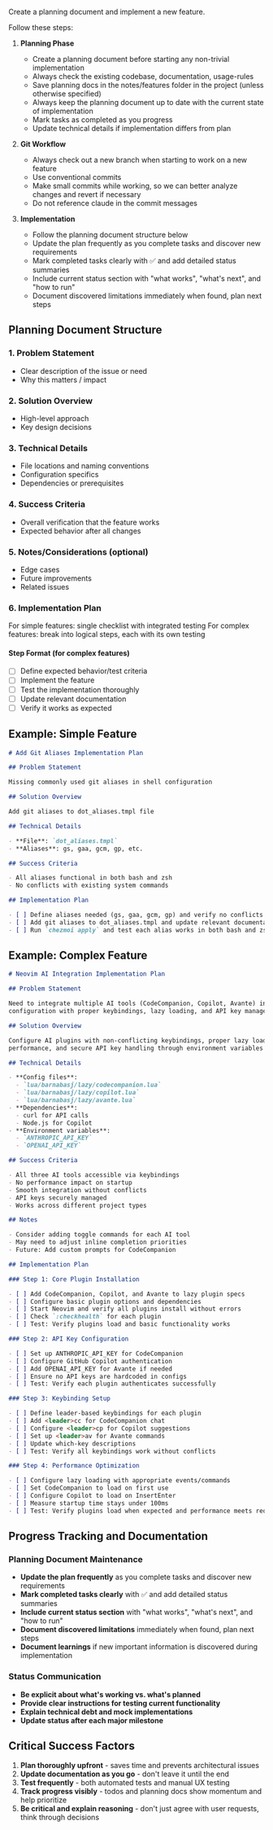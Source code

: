 Create a planning document and implement a new feature.

Follow these steps:

1. **Planning Phase**

   - Create a planning document before starting any non-trivial implementation
   - Always check the existing codebase, documentation, usage-rules
   - Save planning docs in the notes/features folder in the project (unless
     otherwise specified)
   - Always keep the planning document up to date with the current state of
     implementation
   - Mark tasks as completed as you progress
   - Update technical details if implementation differs from plan

2. **Git Workflow**

   - Always check out a new branch when starting to work on a new feature
   - Use conventional commits
   - Make small commits while working, so we can better analyze changes and
     revert if necessary
   - Do not reference claude in the commit messages

3. **Implementation**
   - Follow the planning document structure below
   - Update the plan frequently as you complete tasks and discover new
     requirements
   - Mark completed tasks clearly with ✅ and add detailed status summaries
   - Include current status section with "what works", "what's next", and "how
     to run"
   - Document discovered limitations immediately when found, plan next steps

## Planning Document Structure

### 1. Problem Statement

- Clear description of the issue or need
- Why this matters / impact

### 2. Solution Overview

- High-level approach
- Key design decisions

### 3. Technical Details

- File locations and naming conventions
- Configuration specifics
- Dependencies or prerequisites

### 4. Success Criteria

- Overall verification that the feature works
- Expected behavior after all changes

### 5. Notes/Considerations (optional)

- Edge cases
- Future improvements
- Related issues

### 6. Implementation Plan

For simple features: single checklist with integrated testing For complex
features: break into logical steps, each with its own testing

#### Step Format (for complex features)

- [ ] Define expected behavior/test criteria
- [ ] Implement the feature
- [ ] Test the implementation thoroughly
- [ ] Update relevant documentation
- [ ] Verify it works as expected

## Example: Simple Feature

```markdown
# Add Git Aliases Implementation Plan

## Problem Statement

Missing commonly used git aliases in shell configuration

## Solution Overview

Add git aliases to dot_aliases.tmpl file

## Technical Details

- **File**: `dot_aliases.tmpl`
- **Aliases**: gs, gaa, gcm, gp, etc.

## Success Criteria

- All aliases functional in both bash and zsh
- No conflicts with existing system commands

## Implementation Plan

- [ ] Define aliases needed (gs, gaa, gcm, gp) and verify no conflicts with existing commands
- [ ] Add git aliases to dot_aliases.tmpl and update relevant documentation
- [ ] Run `chezmoi apply` and test each alias works in both bash and zsh
```

## Example: Complex Feature

```markdown
# Neovim AI Integration Implementation Plan

## Problem Statement

Need to integrate multiple AI tools (CodeCompanion, Copilot, Avante) into Neovim
configuration with proper keybindings, lazy loading, and API key management

## Solution Overview

Configure AI plugins with non-conflicting keybindings, proper lazy loading for
performance, and secure API key handling through environment variables

## Technical Details

- **Config files**:
  - `lua/barnabasj/lazy/codecompanion.lua`
  - `lua/barnabasj/lazy/copilot.lua`
  - `lua/barnabasj/lazy/avante.lua`
- **Dependencies**:
  - curl for API calls
  - Node.js for Copilot
- **Environment variables**:
  - `ANTHROPIC_API_KEY`
  - `OPENAI_API_KEY`

## Success Criteria

- All three AI tools accessible via keybindings
- No performance impact on startup
- Smooth integration without conflicts
- API keys securely managed
- Works across different project types

## Notes

- Consider adding toggle commands for each AI tool
- May need to adjust inline completion priorities
- Future: Add custom prompts for CodeCompanion

## Implementation Plan

### Step 1: Core Plugin Installation

- [ ] Add CodeCompanion, Copilot, and Avante to lazy plugin specs
- [ ] Configure basic plugin options and dependencies
- [ ] Start Neovim and verify all plugins install without errors
- [ ] Check `:checkhealth` for each plugin
- [ ] Test: Verify plugins load and basic functionality works

### Step 2: API Key Configuration

- [ ] Set up ANTHROPIC_API_KEY for CodeCompanion
- [ ] Configure GitHub Copilot authentication
- [ ] Add OPENAI_API_KEY for Avante if needed
- [ ] Ensure no API keys are hardcoded in configs
- [ ] Test: Verify each plugin authenticates successfully

### Step 3: Keybinding Setup

- [ ] Define leader-based keybindings for each plugin
- [ ] Add <leader>cc for CodeCompanion chat
- [ ] Configure <leader>cp for Copilot suggestions
- [ ] Set up <leader>av for Avante commands
- [ ] Update which-key descriptions
- [ ] Test: Verify all keybindings work without conflicts

### Step 4: Performance Optimization

- [ ] Configure lazy loading with appropriate events/commands
- [ ] Set CodeCompanion to load on first use
- [ ] Configure Copilot to load on InsertEnter
- [ ] Measure startup time stays under 100ms
- [ ] Test: Verify plugins load when expected and performance meets requirements
```

## Progress Tracking and Documentation

### Planning Document Maintenance

- **Update the plan frequently** as you complete tasks and discover new
  requirements
- **Mark completed tasks clearly** with ✅ and add detailed status summaries
- **Include current status section** with "what works", "what's next", and "how
  to run"
- **Document discovered limitations** immediately when found, plan next steps
- **Document learnings** if new important information is discovered during
  implementation

### Status Communication

- **Be explicit about what's working vs. what's planned**
- **Provide clear instructions for testing current functionality**
- **Explain technical debt and mock implementations**
- **Update status after each major milestone**

## Critical Success Factors

1. **Plan thoroughly upfront** - saves time and prevents architectural issues
2. **Update documentation as you go** - don't leave it until the end
3. **Test frequently** - both automated tests and manual UX testing
4. **Track progress visibly** - todos and planning docs show momentum and help
   prioritize
5. **Be critical and explain reasoning** - don't just agree with user requests,
   think through decisions
